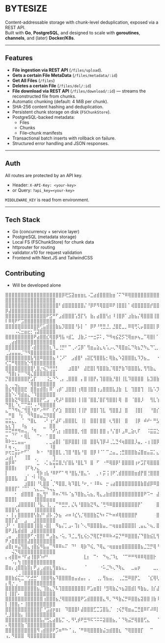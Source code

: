 # BYTESIZE

Content-addressable storage with chunk-level deduplication, exposed via a REST API.  
Built with **Go**, **PostgreSQL**, and designed to scale with **goroutines**, **channels**, and (later) **Docker/K8s**.

---

## Features
- **File ingestion via REST API** (`/files/upload`).
- **Gets a certain File MetaData** (`/files/metadata/:id`)
- **Get All Files** (`/files`)
- **Deletes a certain File** (`/files/del/:id`)
- **File download via REST API** (`/files/download/:id`) — streams the reconstructed file from chunks.
- Automatic chunking (default: 4 MiB per chunk).
- SHA-256 content hashing and deduplication.
- Persistent chunk storage on disk (`FSChunkStore`).
- PostgreSQL-backed metadata:
  - Files
  - Chunks
  - File–chunk manifests
- Transactional batch inserts with rollback on failure.
- Structured error handling and JSON responses.

---

## Auth
All routes are protected by an API key.

- Header: `X-API-Key: <your-key>`
- or Query: `?api_key=<your-key>`

`MIDDLEWARE_KEY` is read from environment.

---

## Tech Stack
- Go (concurrency + service layer)
- PostgreSQL (metadata storage)
- Local FS (FSChunkStore) for chunk data 
- httprouter for routing 
- validator.v10 for request validation
- Frontend with Next.JS and TailwindCSS

## Contributing
- Will be developed alone

⣿⣿⣿⣿⣿⣿⣿⣿⣿⣿⣿⣿⣿⣿⣿⣿⣿⣿⡿⢟⣫⣽⣶⣶⣶⣆⠠⣉⣴⣾⣿⣿⣿⣷⣶⠈⠍⠙⠿⢿⣿⣿⣿⣿⣿⣿⣿⣿⣿⣿⣿⣿⣿⣿⣿⣿⣿⣿⣿⣿⣿⣿⣿⣿⣿
⣿⣿⣿⣿⣿⣿⣿⣿⣿⣿⣿⣿⣿⣿⣿⣿⣿⠃⣾⣿⣿⣿⣿⣿⣿⡌⠘⡿⠟⠻⢿⣿⣿⠿⠟⢸⣿⣿⡇⠁⢾⣿⣿⣿⣿⣿⡞⣿⣿⡿⣼⣿⣿⣿⣿⣿⣿⣿⣿⣿⣿⣿⣿⣿⣿
⣿⣿⣿⣿⣿⣿⣿⣿⣿⣿⣿⣿⣿⠟⣫⠛⠋⣠⣾⣿⣿⣿⢡⣻⡏⢣⠀⣷⡄⣴⣿⣿⢣⡆⠸⢸⣿⡿⠁⣰⣷⣦⡌⢿⣿⣿⣿⢸⣿⠇⠿⢿⠟⠋⣩⣿⣿⣿⣿⣿⣿⣿⣿⣿⣿
⣿⣿⣿⣿⣿⣿⣿⣿⣿⣿⡿⢋⣥⣾⣿⣿⣷⣦⡹⣿⣿⣿⠘⡧⡇⠈⠀⡿⠟⠘⢛⣛⣘⡀⣘⣿⣟⣀⡀⠿⢿⢛⢅⡤⣿⣿⣿⡇⡿⠀⠀⠀⠠⢌⣒⣶⣖⡂⢩⣽⣿⣿⣿⣿⣿
⣿⣿⣿⣿⣿⣿⣿⣿⣿⠟⣴⣿⣿⣎⢿⣿⡿⢻⣧⠰⣾⣁⠀⣸⣷⡨⠐⠒⣒⡭⠅⡀⠙⠻⢶⣮⣝⡫⢙⢿⣶⡶⢦⣀⠉⢿⣿⡇⠁⠀⢀⣴⣾⣿⣿⣿⣿⣿⣿⣿⣿⣿⣿⣿⣿
⣿⣿⣿⣿⣿⣿⣿⣿⠡⣾⣿⣿⣿⣿⣆⠹⣀⢘⡛⠃⠉⢀⠔⣩⡿⠁⢻⣶⣤⣵⣄⢦⢡⡠⢄⠙⢿⣿⣶⣅⠙⢷⣦⡙⠳⣄⠙⢁⡀⢀⣡⣤⣤⣤⡈⠙⠻⣿⣿⣿⣿⣿⣿⣿⣿
⣿⣿⣿⣿⣿⣿⣿⣿⣧⢻⣿⠿⣿⣿⣿⣦⠘⢈⠜⠁⠀⣠⣾⣿⠃⢠⣽⣏⢻⣿⣿⣧⡂⢿⣷⣄⠱⣽⣿⣿⣿⣆⠹⡹⣦⣀⠀⠀⠐⢎⣉⠛⢿⣿⣿⣷⡑⢻⣿⣿⣿⣿⣿⣿⣿
⣿⣿⣿⣿⣿⣿⣿⣿⣿⢃⣿⡐⢮⡙⢛⣛⡃⠀⠀⠀⣰⣿⣿⠃⠀⣼⣟⣿⡇⢻⣿⣿⣷⡈⢿⣿⡛⣷⠹⣿⣿⣿⣧⡀⢻⢻⣷⣄⠀⠈⢻⣿⡆⡍⠉⠙⢿⣌⣿⣿⣿⣿⣿⣿⣿
⡙⣿⣿⣿⣿⣿⣿⡟⣡⡏⠀⠀⠀⢨⣂⠙⠑⢀⡄⢀⣿⣿⣿⠀⡄⣿⢸⣿⡟⡄⢹⣿⣿⣷⡘⣿⡇⢸⣇⠹⣿⣿⣿⣿⠀⣧⣹⣿⣷⣄⠀⠀⢤⡀⠀⠀⠈⢿⣿⣿⣿⣿⣿⣿⣿
⣿⣮⠻⣿⣿⣿⣟⠀⣿⣿⣶⣾⣿⡆⠿⠁⢠⡾⠁⣸⣿⣿⡇⢰⢿⣿⢸⣿⣿⢰⣠⣿⣿⣿⣧⣸⣷⠀⣇⠀⢹⣿⣿⢹⠀⢸⣧⠡⡹⣿⣷⠑⠌⢻⣾⣶⣄⠈⠹⣿⣿⣿⣿⣿⣿
⣿⣿⣷⣝⠻⣿⣿⣇⣿⣿⣿⡟⢋⣠⠀⢠⢟⡼⠃⣿⣿⣿⡇⢸⢸⣿⠈⣿⣿⡈⣿⡏⢻⣿⣿⡇⢿⠀⣿⠀⠈⣿⣿⡸⠀⠀⢻⣇⢱⠙⣿⣇⠈⢆⠉⢉⣛⡃⠠⠘⢿⣿⣿⣿⣿
⣄⠉⠙⠻⢦⡈⢻⣿⡘⠿⠋⠔⠛⠋⠀⢏⠞⣱⠀⣿⣿⣿⡇⢸⢸⡟⠀⣿⣿⡇⢹⣇⠀⢻⣿⣿⣸⠀⣿⠀⠀⢸⣿⡇⠀⠀⠘⣿⡎⠀⠛⣿⠀⠘⡆⠀⠙⠻⣿⣶⣤⣙⡻⣿⣿
⣭⣭⣄⡀⠀⠈⠀⠙⣿⣆⠀⠀⠠⠃⢰⠊⣼⠏⢠⣿⣿⣿⣇⠀⢸⡇⠀⣿⣿⡇⣿⣿⠀⢆⢻⣿⡇⠀⣿⠀⠀⢸⡿⠀⠾⠞⠂⠛⣣⣦⣆⢹⠀⠀⠸⣦⠀⢀⠀⠀⠀⣀⠀⣿⣿
⠭⠭⣛⣛⠻⠶⢤⡀⠈⠻⠀⠀⠀⠀⠈⠞⢡⡆⢰⣿⣿⣿⣿⡀⢺⣿⠀⣿⣿⡇⣿⣿⢠⠘⡌⣿⠇⣠⠿⣀⣵⢆⠏⠀⠀⠨⣭⣭⣑⡒⠀⠈⠁⠀⠂⢿⣇⠀⠀⠉⠂⠀⠁⣿⣿
⠿⠗⣒⣂⣤⣤⠄⠀⠀⠀⠀⠀⠀⡀⣀⣴⣿⡇⠈⣿⡿⣿⣿⡇⢸⣿⠀⣿⣿⢧⢹⡿⠼⢀⣁⣙⠺⢶⣿⣿⣿⡸⣤⡀⠠⢰⢸⣿⡿⠇⢶⠠⡀⠀⠀⢸⣿⠀⠀⠀⠀⠀⠀⠸⣿
⡶⢖⣒⣭⡥⠖⠋⠁⠀⠀⠷⠐⠀⠘⣿⣿⣿⣇⢀⢹⣿⠘⣿⣧⠘⣿⠀⣿⡿⠸⠈⠁⠉⣐⣤⣀⢐⣛⣿⣿⣿⣷⣬⣿⣶⣤⣭⡁⣄⣠⣴⡆⠃⠀⠀⢸⣿⠀⢀⠀⠀⠀⠀⠀⢹
⣶⡿⠿⠁⠀⠀⠀⠀⠀⠀⣁⠀⠠⡁⣦⣭⣭⣿⡘⡎⣿⣧⠘⣿⣇⠹⠀⣿⠀⠋⠀⠐⠛⢿⣿⡿⠃⣿⣿⣿⣿⢰⠖⣩⡏⢿⣿⣿⣿⣿⣿⣿⡆⠀⠀⢸⠏⢷⡰⣄⠀⠀⠀⠀⠘
⡇⠀⠀⠀⠀⠀⠀⡀⠀⡀⢻⡷⢰⣧⠘⠿⠟⠋⠁⠻⠘⣿⣧⡘⣿⣄⠡⠀⠀⡀⠆⡭⢨⢸⠟⢁⣾⣿⣿⣿⣿⣶⣾⡟⣿⢘⣿⣿⣿⣿⣿⣿⣧⠀⠀⣸⠀⠈⠃⠘⢿⣦⠀⢀⠀
⠁⠀⠀⠀⠀⠀⣰⣿⣿⡇⠘⢇⣿⣿⠀⡈⠻⣿⣿⡀⢷⠹⣿⣇⠘⠖⡀⠂⠸⠿⠦⠀⡒⢠⣴⣿⣿⣿⣿⣿⣿⣿⣿⣷⣿⣾⡿⠿⣿⣿⣿⣿⡏⠁⠈⠉⠁⠀⢢⣄⣀⡙⠳⢤⣄
⠀⠀⠀⠂⠀⣾⣿⣿⣿⠀⣶⣄⢻⠃⠀⠿⠶⠌⠻⠧⠈⣦⠹⣿⣷⣄⢥⣦⡀⢿⣄⣠⣷⣾⣿⣿⣿⣿⣿⣿⣿⣿⣿⣿⠟⠩⠒⠀⣼⣿⣿⣿⡇⠀⠀⠀⠀⠀⢸⣿⣿⣿⣶⣶⣶
⠀⠀⠀⢀⣼⣿⣿⣿⣿⡇⠘⣧⡀⢸⡀⢀⠉⠛⣛⡛⡀⣌⢧⠘⣿⣿⣷⣝⠻⣄⠈⢛⠻⠿⣿⣿⣿⣿⣿⣿⣿⣿⡟⠁⠀⠀⠀⠀⣿⣿⣿⣿⢣⡆⠀⠀⠀⠀⢸⣿⣿⣿⣿⣿⣿
⠠⠀⡇⡄⣿⣿⣿⣿⣿⢣⣷⡜⠃⣼⡧⢈⡳⣦⠀⠴⠶⠸⣎⢣⡈⢿⣿⣿⣷⣍⠳⠆⠍⠓⠶⠾⢿⣿⣿⣿⣿⡟⠀⠀⠀⠀⠀⠀⣿⣿⣿⡏⣼⠁⠀⣠⠀⠀⣸⣿⣿⣿⣿⣿⣿
⡸⠃⠐⠀⣿⣿⣿⣿⣿⢸⣿⣷⠠⣿⡇⠀⠻⣦⡌⡁⣠⠄⢹⡆⠑⢄⠻⣿⣿⣿⣷⣤⡀⠒⢶⣶⣶⣿⣿⣿⣿⡇⢀⣤⣄⠑⢦⡀⣿⣿⠟⣸⣧⣾⣾⣿⠀⣰⣿⣿⣿⣿⣿⣿⣿
⢀⣤⠀⢀⣿⣿⣿⡿⠋⡐⣿⣿⡇⠛⣠⣷⣄⠐⢥⡀⠹⣈⣀⢻⣆⢮⡢⡙⢿⣏⡛⠿⠿⠷⠴⣭⡙⠛⠿⣿⣿⣿⡌⠙⣿⣷⣮⣇⢻⠟⡰⣿⣿⣿⣿⣿⣼⣿⣿⣿⣿⣿⣿⣿⣿
⣴⣿⡆⠶⣬⢻⣿⣄⢰⣿⣮⠻⣧⣤⠉⠻⠿⠿⠦⠍⠀⠙⠃⠀⢿⡷⠙⢮⡀⠙⢿⣄⠐⢶⣶⣶⣶⣿⣿⣿⣿⣿⣿⣦⣈⣙⡛⢿⠘⠀⠀⢬⡙⢿⣿⣿⣿⣿⣿⣿⣿⣿⣿⣿⣿
⡄⢴⣿⣿⠶⠘⠏⣴⢸⣿⡿⠱⠞⠃⠀⠀⠀⠀⠀⠀⠀⠀⠀⠀⠀⣇⡆⠀⠉⠂⠀⠙⢦⡈⠹⣆⠀⠈⠉⠛⠛⠻⠿⠿⢿⣿⣿⡗⠀⠀⠀⠡⡄⢳⢸⣿⣿⣿⣿⣿⣿⣿⣿⣿⣿
⣿⣶⡄⣰⣿⣿⣷⣿⡆⠟⣠⢀⣴⣶⣆⢻⣶⣦⣄⡀⠀⠀⠀⠀⠀⠈⠀⠀⠀⠀⠐⠥⣈⠳⢄⠙⢷⣄⠀⠀⣀⣤⡶⠀⠀⠀⠀⣀⡀⠀⠀⠀⠈⢀⢸⣿⣿⣿⣿⣿⣿⣿⣿⣿⣿
⣿⣿⣷⣮⣍⣉⠈⢋⣚⣛⠁⢸⣿⣿⢿⣦⠹⣿⣿⣿⣿⣶⣤⣴⣤⡄⢀⠀⠀⢀⡀⢻⣦⣤⡀⠀⢀⣈⣛⠿⣿⡟⣁⠀⠀⠈⣎⢿⢇⡄⢿⡐⢀⠈⠀⣿⣿⣿⣿⣿⣿⣿⣿⣿⣿
⣿⣿⣿⣿⣿⣿⣿⣿⣿⣿⣦⡈⢹⣷⣄⡙⠧⢹⣿⣿⣿⣿⣿⣿⣿⡇⠟⣡⣶⣿⡇⠘⣻⢿⣷⣌⠲⣦⣽⣿⣾⡇⠻⣷⣦⡀⢸⡎⣼⡇⢸⣿⡏⠄⠀⣿⣿⣿⣿⣿⣿⣿⣿⣿⣿
⣿⣿⣿⣿⣿⣿⣿⣿⣿⣿⣿⣿⢰⣿⣿⣿⣦⡘⢿⣿⣿⣿⣿⣿⠟⣡⣾⣿⣿⣿⣿⣄⠻⡀⠙⠻⣷⣌⡛⠿⣿⣿⣦⣽⣿⣿⢸⣷⠸⡇⢸⣿⣿⡄⠂⢸⣿⣿⣿⣿⣿⣿⣿⣿⣿
⣿⣿⣿⣿⣿⣿⣿⣿⣿⣿⣿⡏⠘⣩⣵⡶⣶⡆⠀⠹⣿⣿⣿⠇⣼⣿⣿⣿⣋⣉⣩⣿⣧⡈⠀⢐⢮⡛⢿⣶⣤⣉⣛⣿⠿⠏⠼⠿⡇⢃⣸⣿⣿⣷⡄⢸⣿⣿⣿⣿⣿⣿⣿⣿⣿
⣿⣿⣿⣿⣿⣿⣿⣿⣿⣿⣿⣧⡜⢛⣅⣴⣿⣧⡉⠠⡀⠻⢃⡾⠟⣛⠻⠯⠩⠭⠭⣽⣿⣿⣦⡀⠁⠙⢷⣬⡛⢿⣿⣿⢋⣄⠀⠀⠈⠄⢿⣿⣿⣿⣷⠈⣿⣿⣿⣿⣿⣿⣿⣿⣿
⣿⣿⣿⣿⣿⣿⣿⣿⣿⣿⠻⢠⣾⣿⡿⠟⡩⠶⠛⠓⠈⢠⡀⠈⠛⠿⢿⣿⣿⣿⣷⣬⣲⣾⣿⣿⣆⠀⠙⢿⣿⣿⣿⡏⠀⠀⠉⠀⠀⢠⡀⠻⣿⣿⣿⠀⢿⣿⣿⣿⣿⣿⣿⣿⣿
